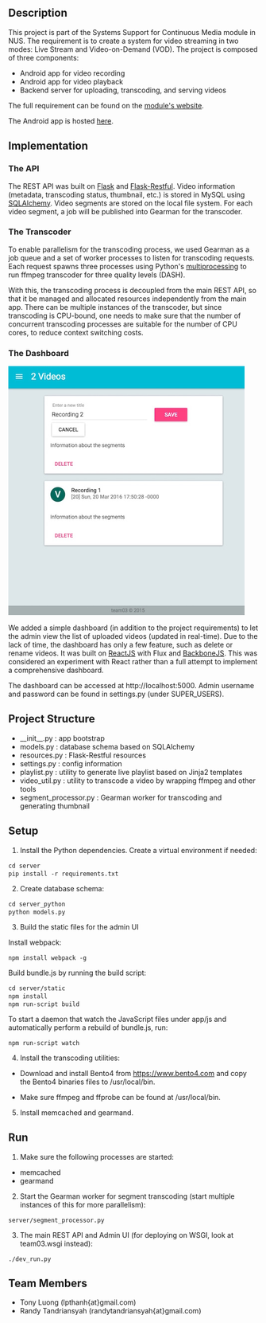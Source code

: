 ## Description
This project is part of the Systems Support for Continuous Media module in NUS. The requirement is to create a system for video streaming in two modes: Live Stream and Video-on-Demand (VOD). The project is composed of three components:
* Android app for video recording
* Android app for video playback
* Backend server for uploading, transcoding, and serving videos

The full requirement can be found on the [module's website](http://www.comp.nus.edu.sg/~cs5248/proj.html).

The Android app is hosted [here](https://github.com/tonylpt/nus-videostreaming-android).

## Implementation

### The API
The REST API was built on [Flask](http://flask.pocoo.org) and [Flask-Restful](http://flask-restful-cn.readthedocs.org/en/0.3.4). Video information (metadata, transcoding status, thumbnail, etc.) is stored in MySQL using [SQLAlchemy](http://www.sqlalchemy.org). Video segments are stored on the local file system. For each video segment, a job will be published into Gearman for the transcoder.

### The Transcoder
To enable parallelism for the transcoding process, we used Gearman as a job queue and a set of worker processes to listen for transcoding requests. Each request spawns three processes using Python's [multiprocessing](https://docs.python.org/2/library/multiprocessing.html) to run ffmpeg transcoder for three quality levels (DASH).

With this, the transcoding process is decoupled from the main REST API, so that it be managed and allocated resources independently from the main app. There can be multiple instances of the transcoder, but since transcoding is CPU-bound, one needs to make sure that the number of concurrent transcoding processes are suitable for the number of CPU cores, to reduce context switching costs.

### The Dashboard
![Screenshot](/screenshot-server.jpeg?raw=true "Screenshot")

We added a simple dashboard (in addition to the project requirements) to let the admin view the list of uploaded videos (updated in real-time). Due to the lack of time, the dashboard has only a few feature, such as delete or rename videos. It was built on [ReactJS](https://facebook.github.io/react) with Flux and [BackboneJS](http://backbonejs.org). This was considered an experiment with React rather than a full attempt to implement a comprehensive dashboard.

The dashboard can be accessed at http://localhost:5000. Admin username and password can be found in settings.py (under SUPER_USERS).


## Project Structure
* \_\_init__.py             : app bootstrap
* models.py               : database schema based on SQLAlchemy
* resources.py            : Flask-Restful resources
* settings.py             : config information
* playlist.py             : utility to generate live playlist based on Jinja2 templates
* video_util.py           : utility to transcode a video by wrapping ffmpeg and other tools
* segment_processor.py   : Gearman worker for transcoding and generating thumbnail

## Setup

1. Install the Python dependencies. Create a virtual environment if needed:

```
cd server
pip install -r requirements.txt
```

2. Create database schema:

```
cd server_python
python models.py
```

3. Build the static files for the admin UI

Install webpack:

```
npm install webpack -g
```

Build bundle.js by running the build script:

```
cd server/static
npm install
npm run-script build
```

To start a daemon that watch the JavaScript files
under app/js and automatically perform a rebuild of
bundle.js, run:

```
npm run-script watch
```

4. Install the transcoding utilities:

* Download and install Bento4 from https://www.bento4.com and copy the Bento4 binaries files to /usr/local/bin.

* Make sure ffmpeg and ffprobe can be found at /usr/local/bin.


5. Install memcached and gearmand.


## Run

1. Make sure the following processes are started:
* memcached
* gearmand


2. Start the Gearman worker for segment transcoding (start multiple instances of this for more parallelism):
```
server/segment_processor.py
```

3. The main REST API and Admin UI (for deploying on WSGI, look at team03.wsgi instead):

```
./dev_run.py
```

## Team Members
* Tony Luong (lpthanh{at}gmail.com)
* Randy Tandriansyah (randytandriansyah{at}gmail.com)
